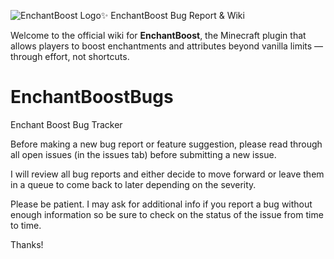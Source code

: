 ![EnchantBoost Logo](https://www.maricopacraft.com/images/EB_Icon_64x64.png)✨ EnchantBoost Bug Report & Wiki

Welcome to the official wiki for **EnchantBoost**, the Minecraft plugin that allows players to boost enchantments and attributes beyond vanilla limits — through effort, not shortcuts.


# EnchantBoostBugs
Enchant Boost Bug Tracker

Before making a new bug report or feature suggestion, please read through all open issues (in the issues tab) before submitting a new issue.

I will review all bug reports and either decide to move forward or leave them in a queue to come back to later depending on the severity. 

Please be patient. I may ask for additional info if you report a bug without enough information so be sure to check on the status of the issue from time to time.

Thanks!
